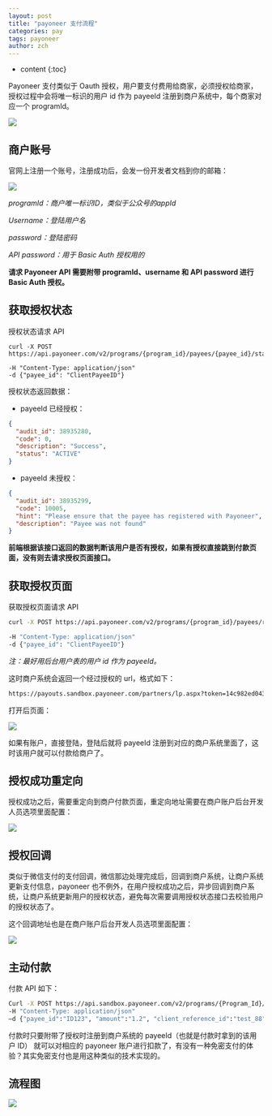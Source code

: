 ```yaml
---
layout: post
title: "payoneer 支付流程"
categories: pay
tags: payoneer
author: zch
---
```


* content
{:toc}


Payoneer 支付类似于 Oauth 授权，用户要支付费用给商家，必须授权给商家，授权过程中会将唯一标识的用户 id 作为 payeeId 注册到商户系统中，每个商家对应一个 programId。



![](https://raw.githubusercontent.com/objcoding/objcoding.github.io/master/images/payoneer1.png)



## 商户账号

官网上注册一个账号，注册成功后，会发一份开发者文档到你的邮箱：

![](https://raw.githubusercontent.com/objcoding/objcoding.github.io/master/images/payoneer3.png)

*programId：商户唯一标识ID，类似于公众号的appId*

*Username：登陆用户名*

*password：登陆密码*

*API password：用于 Basic Auth 授权用的*

**请求 Payoneer API 需要附带 programId、username 和 API password 进行 Basic Auth 授权。**



## 获取授权状态

授权状态请求 API

```
curl -X POST https://api.payoneer.com/v2/programs/{program_id}/payees/{payee_id}/status/

-H "Content-Type: application/json"
-d {"payee_id": "ClientPayeeID"} 
```

授权状态返回数据：

- payeeId 已经授权：

```json
{
  "audit_id": 38935280,
  "code": 0,
  "description": "Success",
  "status": "ACTIVE"
}
```

- payeeId 未授权：

```json
{
  "audit_id": 38935299,
  "code": 10005,
  "hint": "Please ensure that the payee has registered with Payoneer",
  "description": "Payee was not found"
}
```

**前端根据该接口返回的数据判断该用户是否有授权，如果有授权直接跳到付款页面，没有则去请求授权页面接口。**



## 获取授权页面

获取授权页面请求 API

```bash
curl -X POST https://api.payoneer.com/v2/programs/{program_id}/payees/registration-link/

-H "Content-Type: application/json"
-d {"payee_id": "ClientPayeeID"} 
```

*注：最好用后台用户表的用户 id 作为 payeeId。*

这时商户系统会返回一个经过授权的 url，格式如下：

```bash
https://payouts.sandbox.payoneer.com/partners/lp.aspx?token=14c982ed04354629810375ddc9721312B6B5851C51
```

打开后页面：

![](https://raw.githubusercontent.com/objcoding/objcoding.github.io/master/images/payoneer2.png)

如果有账户，直接登陆，登陆后就将 payeeId 注册到对应的商户系统里面了，这时该用户就可以付款给商户了。



## 授权成功重定向

授权成功之后，需要重定向到商户付款页面，重定向地址需要在商户账户后台开发人员选项里面配置：

![](https://raw.githubusercontent.com/objcoding/objcoding.github.io/master/images/payoneer6.png)



## 授权回调

类似于微信支付的支付回调，微信那边处理完成后，回调到商户系统，让商户系统更新支付信息，payoneer 也不例外，在用户授权成功之后，异步回调到商户系统，让商户系统更新用户的授权状态，避免每次需要调用授权状态接口去校验用户的授权状态了。

这个回调地址也是在商户账户后台开发人员选项里面配置：

![](https://raw.githubusercontent.com/objcoding/objcoding.github.io/master/images/payoneer5.png)



## 主动付款

付款 API 如下：

```bash
Curl -X POST https://api.sandbox.payoneer.com/v2/programs/{Program_Id}/charges  
-H "Content-Type: application/json"  
–d {"payee_id":"ID123", "amount":"1.2", "client_reference_id":"test_88",      "description":"Charge test", "currency":"USD"}
```

付款时只要附带了授权时注册到商户系统的 payeeId（也就是付款时拿到的该用户 ID） 就可以对相应的 payoneer 账户进行扣款了，有没有一种免密支付的体验？其实免密支付也是用这种类似的技术实现的。



## 流程图



![](https://raw.githubusercontent.com/objcoding/objcoding.github.io/master/images/payoneer4.png)